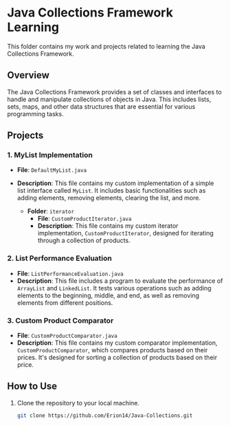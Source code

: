 # Java Collections Framework Learning

This folder contains my work and projects related to learning the Java Collections Framework.

## Overview

The Java Collections Framework provides a set of classes and interfaces to handle and manipulate collections of objects in Java. This includes lists, sets, maps, and other data structures that are essential for various programming tasks.

## Projects

### 1. MyList Implementation

- **File**: `DefaultMyList.java`
- **Description**: This file contains my custom implementation of a simple list interface called `MyList`. It includes basic functionalities such as adding elements, removing elements, clearing the list, and more.

  - **Folder**: `iterator`
    - **File**: `CustomProductIterator.java`
    - **Description**: This file contains my custom iterator implementation, `CustomProductIterator`, designed for iterating through a collection of products.

### 2. List Performance Evaluation

- **File**: `ListPerformanceEvaluation.java`
- **Description**: This file includes a program to evaluate the performance of `ArrayList` and `LinkedList`. It tests various operations such as adding elements to the beginning, middle, and end, as well as removing elements from different positions.

### 3. Custom Product Comparator

- **File**: `CustomProductComparator.java`
- **Description**: This file contains my custom comparator implementation, `CustomProductComparator`, which compares products based on their prices. It's designed for sorting a collection of products based on their price.

## How to Use

1. Clone the repository to your local machine.

   ```bash
   git clone https://github.com/Erion14/Java-Collections.git
